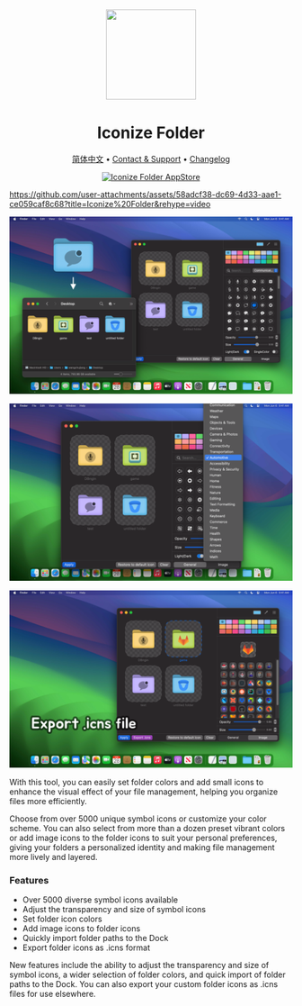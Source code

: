 <div align="center">
  <br />
  <br />
  <img src="https://github.com/jaywcjlove/IconizeFolder/assets/1680273/6da84ad5-680e-41dc-840d-0f2e4de56ecc" width="160" height="160">
  <h1>
    Iconize Folder
  </h1>
  <!--rehype:style=border: 0;-->
  <p>
    <a href="./README.zh.md">简体中文</a> • 
    <a href="https://github.com/jaywcjlove/IconizeFolder/issues/new?assignees=jaywcjlove&labels=support%2Cfeedback%2Cquestion&projects=&template=bug_report.yml&title=%F0%9F%99%8B%E2%80%8D%E2%99%82%EF%B8%8F+Support+%26+Feedback%3A+IconizeFolder">Contact & Support</a> • 
    <a href="https://github.com/jaywcjlove/IconizeFolder/releases">Changelog</a>
  </p>
  <p>
    <a target="_blank" href="https://apps.apple.com/app/iconize-folder/id6478772538" title="Iconize Folder for macOS">
      <img alt="Iconize Folder AppStore" src="https://jaywcjlove.github.io/sb/download/macos.svg" height="51">
    </a>
  </p>
</div>

https://github.com/user-attachments/assets/58adcf38-dc69-4d33-aae1-ce059caf8c68?title=Iconize%20Folder&rehype=video

![Iconize Folder 1](./assets/screenshots-1.png)

![Iconize Folder 2](./assets/screenshots-2.png)

![Iconize Folder 3](./assets/screenshots-3.png)

With this tool, you can easily set folder colors and add small icons to enhance the visual effect of your file management, helping you organize files more efficiently.

Choose from over 5000 unique symbol icons or customize your color scheme. You can also select from more than a dozen preset vibrant colors or add image icons to the folder icons to suit your personal preferences, giving your folders a personalized identity and making file management more lively and layered.

### Features

- Over 5000 diverse symbol icons available  
- Adjust the transparency and size of symbol icons  
- Set folder icon colors  
- Add image icons to folder icons  
- Quickly import folder paths to the Dock  
- Export folder icons as .icns format  

New features include the ability to adjust the transparency and size of symbol icons, a wider selection of folder colors, and quick import of folder paths to the Dock. You can also export your custom folder icons as .icns files for use elsewhere.
